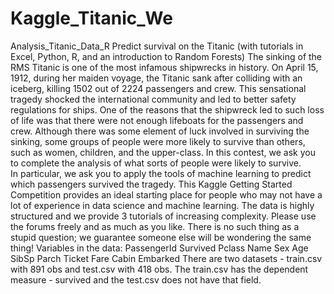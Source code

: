 Kaggle_Titanic_We
=================

Analysis_Titanic_Data_R
Predict survival on the Titanic (with tutorials in Excel, Python, R, and an introduction to Random Forests) 
The sinking of the RMS Titanic is one of the most infamous shipwrecks in history.  On April 15, 1912, 
during her maiden voyage, the Titanic sank after colliding with an iceberg, killing 1502 out of 2224 passengers 
and crew.  This sensational tragedy shocked the international community and led to better safety regulations for ships.
One of the reasons that the shipwreck led to such loss of life was that there were not enough lifeboats for the 
passengers and crew.  Although there was some element of luck involved in surviving the sinking, some groups of 
people were more likely to survive than others, such as women, children, and the upper-class.
In this contest, we ask you to complete the analysis of what sorts of people were likely to survive.  
In particular, we ask you to apply the tools of machine learning to predict which passengers survived the tragedy.
This Kaggle Getting Started Competition provides an ideal starting place for people who may not have a 
lot of experience in data science and machine learning. The data is highly structured and we provide 3 
tutorials of increasing complexity.  Please use the forums freely and as much as you like.
There is no such thing as a stupid question; we guarantee someone else will be wondering the same thing!
Variables in the data:
PassengerId
Survived
Pclass
Name
Sex
Age
SibSp
Parch
Ticket
Fare
Cabin
Embarked
There are two datasets - train.csv with 891 obs and test.csv with 418 obs. The train.csv has the dependent measure - 
survived and the test.csv does not have that field.
